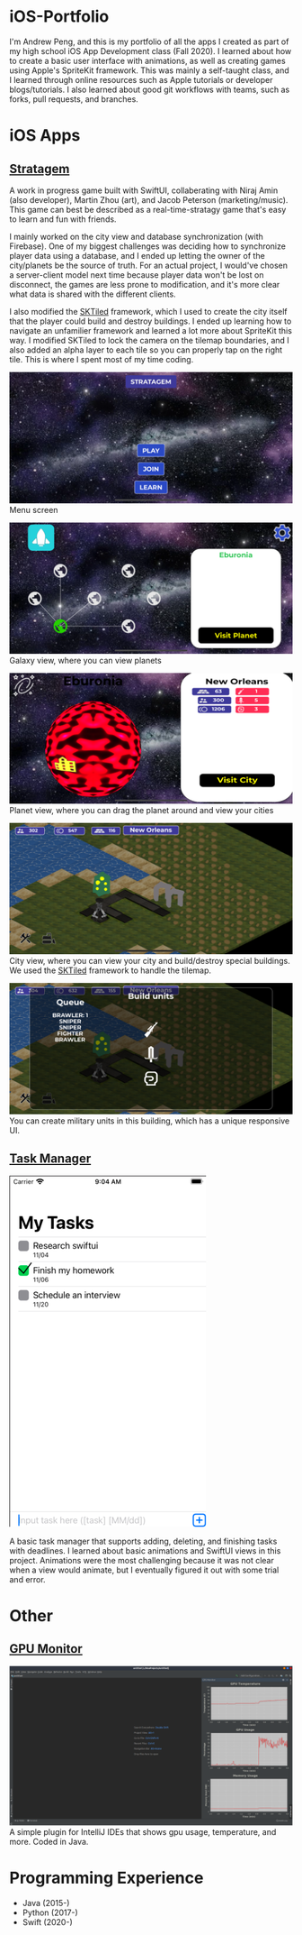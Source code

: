 # iOS-Portfolio
I'm Andrew Peng, and this is my portfolio of all the apps I created as part of my high school iOS App Development class (Fall 2020). I learned about how to create a basic user interface with animations, as well as creating games using Apple's SpriteKit framework. This was mainly a self-taught class, and I learned through online resources such as Apple tutorials or developer blogs/tutorials. I also learned about good git workflows with teams, such as forks, pull requests, and branches.

# iOS Apps
## [Stratagem](https://github.com/Stratagem-Studios/Stratagem)
A work in progress game built with SwiftUI, collaberating with Niraj Amin (also developer), Martin Zhou (art), and Jacob Peterson (marketing/music). This game can best be described as a real-time-stratagy game that's easy to learn and fun with friends.

I mainly worked on the city view and database synchronization (with Firebase). One of my biggest challenges was deciding how to synchronize player data using a database, and I ended up letting the owner of the city/planets be the source of truth. For an actual project, I would've chosen a server-client model next time because player data won't be lost on disconnect, the games are less prone to modification, and it's more clear what data is shared with the different clients. 

I also modified the [SKTiled](https://github.com/mfessenden/SKTiled) framework, which I used to create the city itself that the player could build and destroy buildings. I ended up learning how to navigate an unfamilier framework and learned a lot more about SpriteKit this way. I modified SKTiled to lock the camera on the tilemap boundaries, and I also added an alpha layer to each tile so you can properly tap on the right tile. This is where I spent most of my time coding.


![Menu screen](Stratagem%20screenshots/menu%20screen.png)
Menu screen


![Menu screen](Stratagem%20screenshots/galaxy.png)
Galaxy view, where you can view planets


![Menu screen](Stratagem%20screenshots/planet.png)
Planet view, where you can drag the planet around and view your cities


![Menu screen](Stratagem%20screenshots/city.png)
City view, where you can view your city and build/destroy special buildings. We used the [SKTiled](https://github.com/mfessenden/SKTiled) framework to handle the tilemap. 

![Menu screen](Stratagem%20screenshots/queue.png)
You can create military units in this building, which has a unique responsive UI.


## [Task Manager](https://github.com/andrewpeng02/task-manager-swiftUI/)
![](https://github.com/EPCompSci/portfolio-2020-andrewpeng02/blob/master/Task%20Manager.png)

A basic task manager that supports adding, deleting, and finishing tasks with deadlines. I learned about basic animations and SwiftUI views in this project. Animations were the most challenging because it was not clear when a view would animate, but I eventually figured it out with some trial and error. 

# Other
## [GPU Monitor](https://github.com/andrewpeng02/gpu-monitor-plugin)
![](https://github.com/andrewpeng02/gpu-monitor-plugin/blob/master/gpu-monitor-graphs.png)
A simple plugin for IntelliJ IDEs that shows gpu usage, temperature, and more. Coded in Java. 

# Programming Experience
- Java (2015-)
- Python (2017-)
- Swift (2020-)
